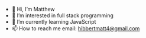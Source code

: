 - 👋 Hi, I’m Matthew
- 👀 I’m interested in full stack programming
- 🌱 I’m currently learning JavaScript
- 📫 How to reach me email: hibbertmatt4@gmail.com

